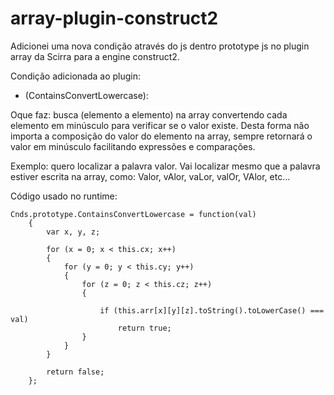 # array-plugin-construct2
Adicionei uma nova condição através do js dentro prototype js no plugin array da Scirra para a engine construct2.

Condição adicionada ao plugin:
- (ContainsConvertLowercase):

Oque faz: busca (elemento a elemento) na array convertendo cada elemento em minúsculo para verificar se o valor existe.
Desta forma não importa a composição do valor do elemento na array, sempre retornará o valor em minúsculo facilitando expressões e comparações.

Exemplo: quero localizar a palavra valor. Vai localizar mesmo que a palavra estiver escrita na array, como: Valor, vAlor, vaLor, valOr, VAlor, etc...

Código usado no runtime:
```
Cnds.prototype.ContainsConvertLowercase = function(val)
	{
		var x, y, z;
	  	
		for (x = 0; x < this.cx; x++)
		{
			for (y = 0; y < this.cy; y++)
			{
				for (z = 0; z < this.cz; z++)
				{
						
					if (this.arr[x][y][z].toString().toLowerCase() === val)
						return true;
				}
			}
		}
		
		return false;
	};
  ```
